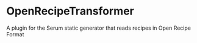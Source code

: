# OpenRecipeTransformer
A plugin for the Serum static generator that reads recipes in Open Recipe Format
